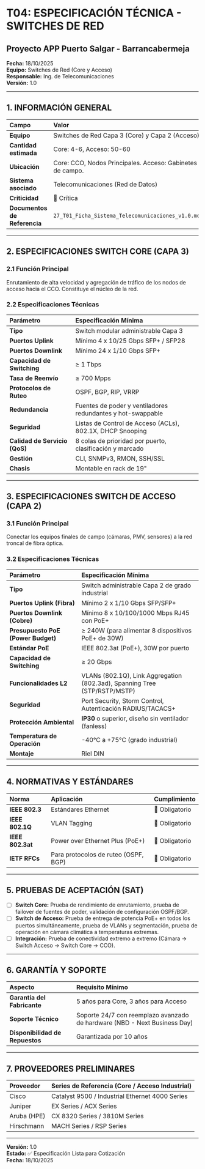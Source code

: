 # T04: ESPECIFICACIÓN TÉCNICA - SWITCHES DE RED
## Proyecto APP Puerto Salgar - Barrancabermeja

**Fecha:** 18/10/2025  
**Equipo:** Switches de Red (Core y Acceso)  
**Responsable:** Ing. de Telecomunicaciones  
**Versión:** 1.0  

---

## 1. INFORMACIÓN GENERAL

| Campo | Valor |
|:------|:------|
| **Equipo** | Switches de Red Capa 3 (Core) y Capa 2 (Acceso) |
| **Cantidad estimada** | Core: 4-6, Acceso: 50-60 |
| **Ubicación** | Core: CCO, Nodos Principales. Acceso: Gabinetes de campo. |
| **Sistema asociado** | Telecomunicaciones (Red de Datos) |
| **Criticidad** | 🔴 Crítica |
| **Documentos de Referencia** | `27_T01_Ficha_Sistema_Telecomunicaciones_v1.0.md` |

---

## 2. ESPECIFICACIONES SWITCH CORE (CAPA 3)

### 2.1 Función Principal

Enrutamiento de alta velocidad y agregación de tráfico de los nodos de acceso hacia el CCO. Constituye el núcleo de la red.

### 2.2 Especificaciones Técnicas

| Parámetro | Especificación Mínima |
|:----------|:----------------------|
| **Tipo** | Switch modular administrable Capa 3 |
| **Puertos Uplink** | Mínimo 4 x 10/25 Gbps SFP+ / SFP28 |
| **Puertos Downlink** | Mínimo 24 x 1/10 Gbps SFP+ |
| **Capacidad de Switching** | ≥ 1 Tbps |
| **Tasa de Reenvío** | ≥ 700 Mpps |
| **Protocolos de Ruteo** | OSPF, BGP, RIP, VRRP |
| **Redundancia** | Fuentes de poder y ventiladores redundantes y hot-swappable |
| **Seguridad** | Listas de Control de Acceso (ACLs), 802.1X, DHCP Snooping |
| **Calidad de Servicio (QoS)** | 8 colas de prioridad por puerto, clasificación y marcado |
| **Gestión** | CLI, SNMPv3, RMON, SSH/SSL |
| **Chasis** | Montable en rack de 19" |

---

## 3. ESPECIFICACIONES SWITCH DE ACCESO (CAPA 2)

### 3.1 Función Principal

Conectar los equipos finales de campo (cámaras, PMV, sensores) a la red troncal de fibra óptica.

### 3.2 Especificaciones Técnicas

| Parámetro | Especificación Mínima |
|:----------|:----------------------|
| **Tipo** | Switch administrable Capa 2 de grado industrial |
| **Puertos Uplink (Fibra)** | Mínimo 2 x 1/10 Gbps SFP/SFP+ |
| **Puertos Downlink (Cobre)** | Mínimo 8 x 10/100/1000 Mbps RJ45 con PoE+ |
| **Presupuesto PoE (Power Budget)** | ≥ 240W (para alimentar 8 dispositivos PoE+ de 30W) |
| **Estándar PoE** | IEEE 802.3at (PoE+), 30W por puerto |
| **Capacidad de Switching** | ≥ 20 Gbps |
| **Funcionalidades L2** | VLANs (802.1Q), Link Aggregation (802.3ad), Spanning Tree (STP/RSTP/MSTP) |
| **Seguridad** | Port Security, Storm Control, Autenticación RADIUS/TACACS+ |
| **Protección Ambiental** | **IP30** o superior, diseño sin ventilador (fanless) |
| **Temperatura de Operación** | -40°C a +75°C (grado industrial) |
| **Montaje** | Riel DIN |

---

## 4. NORMATIVAS Y ESTÁNDARES

| Norma | Aplicación | Cumplimiento |
|:------|:------------|:--------------|
| **IEEE 802.3** | Estándares Ethernet | 🔴 Obligatorio |
| **IEEE 802.1Q** | VLAN Tagging | 🔴 Obligatorio |
| **IEEE 802.3at** | Power over Ethernet Plus (PoE+) | 🔴 Obligatorio |
| **IETF RFCs** | Para protocolos de ruteo (OSPF, BGP) | 🔴 Obligatorio |

---

## 5. PRUEBAS DE ACEPTACIÓN (SAT)

- [ ] **Switch Core:** Prueba de rendimiento de enrutamiento, prueba de failover de fuentes de poder, validación de configuración OSPF/BGP.
- [ ] **Switch de Acceso:** Prueba de entrega de potencia PoE+ en todos los puertos simultáneamente, prueba de VLANs y segmentación, prueba de operación en cámara climática a temperaturas extremas.
- [ ] **Integración:** Prueba de conectividad extremo a extremo (Cámara → Switch Acceso → Switch Core → CCO).

---

## 6. GARANTÍA Y SOPORTE

| Aspecto | Requisito Mínimo |
|:--------|:-------------------|
| **Garantía del Fabricante** | 5 años para Core, 3 años para Acceso |
| **Soporte Técnico** | Soporte 24/7 con reemplazo avanzado de hardware (NBD - Next Business Day) |
| **Disponibilidad de Repuestos** | Garantizada por 10 años |

---

## 7. PROVEEDORES PRELIMINARES

| Proveedor | Series de Referencia (Core / Acceso Industrial) |
|:----------|:------------------------------------------------|
| Cisco | Catalyst 9500 / Industrial Ethernet 4000 Series |
| Juniper | EX Series / ACX Series |
| Aruba (HPE) | CX 8320 Series / 3810M Series |
| Hirschmann | MACH Series / RSP Series |

---

**Versión:** 1.0  
**Estado:** ✅ Especificación Lista para Cotización  
**Fecha:** 18/10/2025

